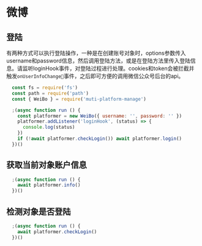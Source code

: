 # 微博

## 登陆

有两种方式可以执行登陆操作，一种是在创建账号对象时，options参数传入username和password信息，然后调用登陆方法，或是在登陆方法里传入登陆信息。请监听loginHook事件，对登陆过程进行处理。cookies和token会被拦截并触发`onUserInfoChange`事件，之后即可方便的调用微信公众号后台的api。

```js
  const fs = require('fs')
  const path = require('path')
  const { WeiBo } = require('muti-platform-manage')

  ;(async function run () {
    const platformer = new WeiBo({ username: '', password: '' })
    platformer.addListener('loginHook', (status) => {
      console.log(status)
    })
    if (!await platformer.checkLogin()) await platformer.login()
  })()

```

## 获取当前对象账户信息

```js
  ;(async function run () {
    await platformer.info()
  })()
```

## 检测对象是否登陆

```js
  ;(async function run () {
    await platformer.checkLogin()
  })()
```